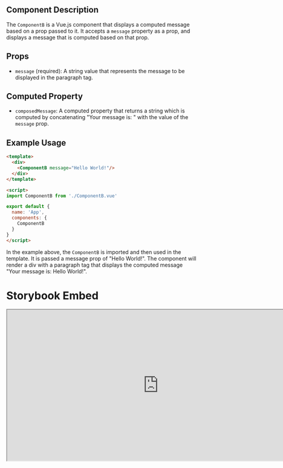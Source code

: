 ## Component Description

The `ComponentB` is a Vue.js component that displays a computed message based on a prop passed to it. It accepts a `message` property as a prop, and displays a message that is computed based on that prop.

## Props

- `message` (required): A string value that represents the message to be displayed in the paragraph tag.

## Computed Property

- `composedMessage`: A computed property that returns a string which is computed by concatenating "Your message is: " with the value of the `message` prop.

## Example Usage

```html
<template>
  <div>
    <ComponentB message="Hello World!"/>
  </div>
</template>

<script>
import ComponentB from './ComponentB.vue'

export default {
  name: 'App',
  components: {
    ComponentB
  }
}
</script>
```

In the example above, the `ComponentB` is imported and then used in the template. It is passed a message prop of "Hello World!". The component will render a div with a paragraph tag that displays the computed message "Your message is: Hello World!".

# Storybook Embed

<iframe src="http://localhost:6006/?path=/docs/components-componentb--docs" width="800" height="400" />